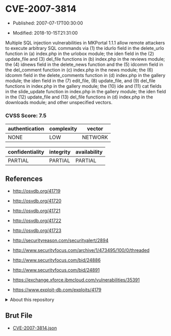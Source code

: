 # CVE-2007-3814

- Published: 2007-07-17T00:30:00

- Modified: 2018-10-15T21:31:00

Multiple SQL injection vulnerabilities in MKPortal 1.1.1 allow remote attackers to execute arbitrary SQL commands via (1) the idurlo field in the delete_urlo function in (a) index.php in the urlobox module; the iden field in the (2) update_file and (3) del_file functions in (b) index.php in the reviews module; the (4) idnews field in the delete_news function and the (5) idcomm field in the del_comment function in (c) index.php in the news module; the (6) idcomm field in the delete_comments function in (d) index.php in the gallery module; the iden field in the (7) edit_file, (8) update_file, and (9) del_file functions in index.php in the gallery module; the (10) ide and (11) cat fields in the slide_update function in index.php in the gallery module; the iden field in the (12) update_file and (13) del_file functions in (d) index.php in the downloads module; and other unspecified vectors.

### CVSS Score: **7.5**

| authentication | complexity | vector |
| --- | --- | --- |
| NONE | LOW | NETWORK |

| confidentiality | integrity | availability |
| --- | --- | --- |
| PARTIAL | PARTIAL | PARTIAL |

## References

* http://osvdb.org/41719

* http://osvdb.org/41720

* http://osvdb.org/41721

* http://osvdb.org/41722

* http://osvdb.org/41723

* http://securityreason.com/securityalert/2894

* http://www.securityfocus.com/archive/1/473495/100/0/threaded

* http://www.securityfocus.com/bid/24886

* http://www.securityfocus.com/bid/24891

* https://exchange.xforce.ibmcloud.com/vulnerabilities/35391

* https://www.exploit-db.com/exploits/4179

<details>
<summary>About this repository</summary> 

  This repository is part of the project [Live Hack CVE](https://github.com/Live-Hack-CVE). Main website can be found [www.live-hack.org](https://www.live-hack.org) 
  
  Made by [Sn0wAlice](https://github.com/Sn0wAlice) for the people that care about security and need to have a feed of the latest CVEs. Hope you enjoy it, don't forget to star the repo and follow me on [Twitter](https://twitter.com/Sn0wAlice) and [Github](https://github.com/Sn0wAlice). And that is my [personnal website](https://www.alice-snow.me/)

  - [Home Page](https://github.com/Live-Hack-CVE)
  - [Framework](https://github.com/Live-Hack-CVE/cve-framework)
  - [CVE database](https://github.com/Live-Hack-CVE/full_database)
  - [Changelog](https://github.com/Live-Hack-CVE/Changelog)
</details>

## Brut File

* [CVE-2007-3814.json](https://raw.githubusercontent.com/Live-Hack-CVE/full_database/main/cves/2007/CVE-2007-3814.json)

